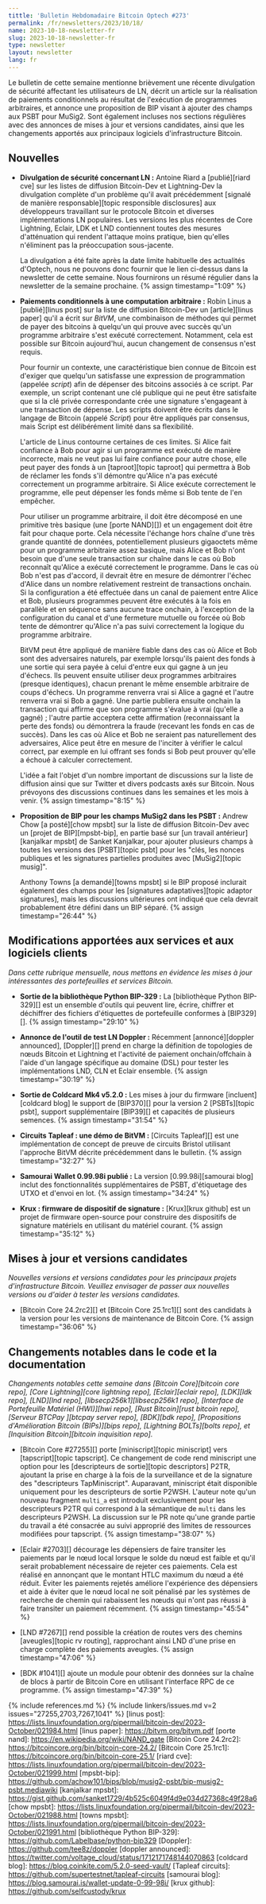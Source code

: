```yaml
---
tittle: 'Bulletin Hebdomadaire Bitcoin Optech #273'
permalink: /fr/newsletters/2023/10/18/
name: 2023-10-18-newsletter-fr
slug: 2023-10-18-newsletter-fr
type: newsletter
layout: newsletter
lang: fr
---
```

Le bulletin de cette semaine mentionne brièvement une récente divulgation de sécurité affectant les utilisateurs de LN, décrit un
article sur la réalisation de paiements conditionnels au résultat de l'exécution de programmes arbitraires, et annonce une proposition
de BIP visant à ajouter des champs aux PSBT pour MuSig2. Sont également incluses nos sections régulières avec
des annonces de mises à jour et versions candidates, ainsi que les changements apportés aux principaux logiciels
d'infrastructure Bitcoin.

## Nouvelles

- **Divulgation de sécurité concernant LN :** Antoine Riard a [publié][riard cve] sur les listes de diffusion Bitcoin-Dev et
  Lightning-Dev la divulgation complète d'un problème qu'il avait précédemment [signalé de manière responsable][topic responsible
  disclosures] aux développeurs travaillant sur le protocole Bitcoin et diverses implémentations LN populaires. Les versions les plus
  récentes de Core Lightning, Eclair, LDK et LND contiennent toutes des mesures d'atténuation qui rendent l'attaque moins pratique,
  bien qu'elles n'éliminent pas la préoccupation sous-jacente.

    La divulgation a été faite après la date limite habituelle des actualités d'Optech, nous ne pouvons donc fournir que le lien
    ci-dessus dans la newsletter de cette semaine. Nous fournirons un résumé régulier dans la newsletter de la semaine prochaine.
    {% assign timestamp="1:09" %}

- **Paiements conditionnels à une computation arbitraire :** Robin Linus a [publié][linus post] sur la liste de diffusion Bitcoin-Dev
  un [article][linus paper] qu'il a écrit sur _BitVM_, une combinaison de méthodes qui permet de payer des bitcoins à quelqu'un qui
  prouve avec succès qu'un programme arbitraire s'est exécuté correctement. Notamment, cela est possible sur Bitcoin aujourd'hui,
  aucun changement de consensus n'est requis.

    Pour fournir un contexte, une caractéristique bien connue de Bitcoin est d'exiger que quelqu'un satisfasse une expression de
    programmation (appelée _script_) afin de dépenser des bitcoins associés à ce script. Par exemple, un script contenant une clé
    publique qui ne peut être satisfaite que si la clé privée correspondante crée une signature s'engageant à une transaction de
    dépense. Les scripts doivent être écrits dans le langage de Bitcoin (appelé _Script_) pour être appliqués par consensus, mais
    Script est délibérément limité dans sa flexibilité.

    L'article de Linus contourne certaines de ces limites. Si Alice fait confiance à Bob pour agir si un programme est exécuté de
    manière incorrecte, mais ne veut pas lui faire confiance pour autre chose, elle peut payer des fonds à un [taproot][topic
    taproot] qui permettra à Bob de réclamer les fonds s'il démontre qu'Alice n'a pas exécuté correctement un programme arbitraire.
    Si Alice exécute correctement le programme, elle peut dépenser les fonds même si Bob tente de l'en empêcher.

    Pour utiliser un programme arbitraire, il doit être décomposé en une primitive très basique (une [porte NAND][]) et un engagement
    doit être fait pour chaque porte. Cela nécessite l'échange hors chaîne d'une très grande quantité de données, potentiellement
    plusieurs gigaoctets même pour un programme arbitraire assez basique, mais Alice et Bob n'ont besoin que d'une seule transaction
    sur chaîne dans le cas où Bob reconnaît qu'Alice a exécuté correctement le programme. Dans le cas où Bob n'est pas d'accord,
    il devrait être en mesure de démontrer l'échec d'Alice dans un nombre relativement restreint de transactions onchain. Si la
    configuration a été effectuée dans un canal de paiement entre Alice et Bob, plusieurs programmes peuvent être exécutés à la fois
    en parallèle et en séquence sans aucune trace onchain, à l'exception de la configuration du canal et d'une fermeture mutuelle ou
    forcée où Bob tente de démontrer qu'Alice n'a pas suivi correctement la logique du programme arbitraire.

    BitVM peut être appliqué de manière fiable dans des cas où Alice et Bob sont des adversaires naturels, par exemple lorsqu'ils paient
    des fonds à une sortie qui sera payée à celui d'entre eux qui gagne à un jeu d'échecs. Ils peuvent ensuite utiliser deux programmes
    arbitraires (presque identiques), chacun prenant le même ensemble arbitraire de coups d'échecs. Un programme renverra vrai si Alice
    a gagné et l'autre renverra vrai si Bob a gagné. Une partie publiera ensuite onchain la transaction qui affirme que son programme
    s'évalue à vrai (qu'elle a gagné) ; l'autre partie acceptera cette affirmation (reconnaissant la perte des fonds) ou démontrera la
    fraude (recevant les fonds en cas de succès). Dans les cas où Alice et Bob ne seraient pas naturellement des adversaires, Alice peut
    être en mesure de l'inciter à vérifier le calcul correct, par exemple en lui offrant ses fonds si Bob peut prouver qu'elle a échoué
    à calculer correctement.

    L'idée a fait l'objet d'un nombre important de discussions sur la liste de diffusion ainsi que sur Twitter et divers podcasts axés
    sur Bitcoin. Nous prévoyons des discussions continues dans les semaines et les mois à venir. {% assign timestamp="8:15" %}

- **Proposition de BIP pour les champs MuSig2 dans les PSBT :** Andrew Chow [a posté][chow mpsbt] sur la liste de diffusion Bitcoin-Dev
  avec un [projet de BIP][mpsbt-bip], en partie basé sur [un travail antérieur][kanjalkar mpsbt] de Sanket Kanjalkar, pour ajouter
  plusieurs champs à toutes les versions des [PSBT][topic psbt] pour les "clés, les nonces publiques et les signatures partielles
  produites avec [MuSig2][topic musig]".

    Anthony Towns [a demandé][towns mpsbt] si le BIP proposé inclurait également des champs pour les [signatures adaptatives][topic
    adaptor signatures], mais les discussions ultérieures ont indiqué que cela devrait probablement être défini dans un BIP séparé.
    {% assign timestamp="26:44" %}

## Modifications apportées aux services et aux logiciels clients

*Dans cette rubrique mensuelle, nous mettons en évidence les mises à jour
intéressantes des portefeuilles et services Bitcoin.*

- **Sortie de la bibliothèque Python BIP-329 :**
  La [bibliothèque Python BIP-329][] est un ensemble d'outils qui peuvent lire, écrire, chiffrer et déchiffrer des fichiers d'étiquettes
  de portefeuille conformes à [BIP329][]. {% assign timestamp="29:10" %}

- **Annonce de l'outil de test LN Doppler :**
  Récemment [annoncé][doppler announced], [Doppler][] prend en charge la définition de topologies de nœuds Bitcoin et Lightning et
  l'activité de paiement onchain/offchain à l'aide d'un langage spécifique au domaine (DSL) pour tester les implémentations LND, CLN
  et Eclair ensemble. {% assign timestamp="30:19" %}

- **Sortie de Coldcard Mk4 v5.2.0 :**
  Les mises à jour du firmware [incluent][coldcard blog] le support de [BIP370][] pour la version 2 [PSBTs][topic psbt], support
  supplémentaire [BIP39][] et capacités de plusieurs semences. {% assign timestamp="31:54" %}

- **Circuits Tapleaf : une démo de BitVM :**
  [Circuits Tapleaf][] est une implémentation de concept de preuve de circuits Bristol
  utilisant l'approche BitVM décrite précédemment dans le bulletin. {% assign timestamp="32:27" %}

- **Samourai Wallet 0.99.98i publié :**
  La version [0.99.98i][samourai blog] inclut des fonctionnalités supplémentaires de PSBT, d'étiquetage des UTXO
  et d'envoi en lot. {% assign timestamp="34:24" %}

- **Krux : firmware de dispositif de signature :**
  [Krux][krux github] est un projet de firmware open-source pour construire des dispositifs de signature matériels
  en utilisant du matériel courant. {% assign timestamp="35:12" %}

## Mises à jour et versions candidates

*Nouvelles versions et versions candidates pour les principaux projets
d'infrastructure Bitcoin. Veuillez envisager de passer aux nouvelles
versions ou d'aider à tester les versions candidates.*

- [Bitcoin Core 24.2rc2][] et [Bitcoin Core 25.1rc1][] sont des candidats à la version
  pour les versions de maintenance de Bitcoin Core. {% assign timestamp="36:06" %}

## Changements notables dans le code et la documentation

*Changements notables cette semaine dans [Bitcoin Core][bitcoin core repo], [Core
Lightning][core lightning repo], [Eclair][eclair repo], [LDK][ldk repo],
[LND][lnd repo], [libsecp256k1][libsecp256k1 repo], [Interface de Portefeuille
Matériel (HWI)][hwi repo], [Rust Bitcoin][rust bitcoin repo], [Serveur BTCPay
][btcpay server repo], [BDK][bdk repo], [Propositions d'Amélioration Bitcoin (BIPs)][bips repo], [Lightning BOLTs][bolts repo], et
[Inquisition Bitcoin][bitcoin inquisition repo].*

- [Bitcoin Core #27255][] porte [miniscript][topic miniscript] vers [tapscript][topic tapscript]. Ce changement de code rend
  miniscript une option pour les [descripteurs de sortie][topic descriptors] P2TR, ajoutant la prise en charge à la fois
  de la surveillance et de la signature des "descripteurs TapMiniscript". Auparavant, miniscript était
  disponible uniquement pour les descripteurs de sortie P2WSH. L'auteur note qu'un nouveau
  fragment `multi_a` est introduit exclusivement pour les descripteurs P2TR qui
  correspond à la sémantique de `multi` dans les descripteurs P2WSH. La discussion sur le
  PR note qu'une grande partie du travail a été consacrée au suivi approprié des
  limites de ressources modifiées pour tapscript. {% assign timestamp="38:07" %}

- [Eclair #2703][] décourage les dépensiers de faire transiter les paiements par
  le nœud local lorsque le solde du nœud est faible et qu'il serait probablement
  nécessaire de rejeter ces paiements. Cela est réalisé en annonçant que le montant HTLC maximum du nœud a été réduit.
  Éviter les paiements rejetés améliore l'expérience des dépensiers et aide à éviter
  que le nœud local ne soit pénalisé par les systèmes de recherche de chemin qui rabaissent
  les nœuds qui n'ont pas réussi à faire transiter un paiement récemment. {% assign timestamp="45:54" %}

- [LND #7267][] rend possible la création de routes vers des
  chemins [aveugles][topic rv routing], rapprochant ainsi LND d'une prise en charge complète
  des paiements aveugles. {% assign timestamp="47:06" %}

- [BDK #1041][] ajoute un module pour obtenir des données sur la chaîne de blocs à partir de Bitcoin Core en utilisant l'interface
  RPC de ce programme. {% assign timestamp="47:39" %}

{% include references.md %}
{% include linkers/issues.md v=2 issues="27255,2703,7267,1041" %}
[linus post]: https://lists.linuxfoundation.org/pipermail/bitcoin-dev/2023-October/021984.html
[linus paper]: https://bitvm.org/bitvm.pdf
[porte nand]: https://en.wikipedia.org/wiki/NAND_gate
[Bitcoin Core 24.2rc2]: https://bitcoincore.org/bin/bitcoin-core-24.2/
[Bitcoin Core 25.1rc1]: https://bitcoincore.org/bin/bitcoin-core-25.1/
[riard cve]: https://lists.linuxfoundation.org/pipermail/bitcoin-dev/2023-October/021999.html
[mpsbt-bip]: https://github.com/achow101/bips/blob/musig2-psbt/bip-musig2-psbt.mediawiki
[kanjalkar mpsbt]: https://gist.github.com/sanket1729/4b525c6049f4d9e034d27368c49f28a6
[chow mpsbt]: https://lists.linuxfoundation.org/pipermail/bitcoin-dev/2023-October/021988.html
[towns mpsbt]: https://lists.linuxfoundation.org/pipermail/bitcoin-dev/2023-October/021991.html
[bibliothèque Python BIP-329]: https://github.com/Labelbase/python-bip329
[Doppler]: https://github.com/tee8z/doppler
[doppler announced]: https://twitter.com/voltage_cloud/status/1712171748144070863
[coldcard blog]: https://blog.coinkite.com/5.2.0-seed-vault/
[Tapleaf circuits]: https://github.com/supertestnet/tapleaf-circuits
[samourai blog]: https://blog.samourai.is/wallet-update-0-99-98i/
[krux github]: https://github.com/selfcustody/krux